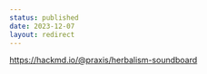 ```yaml
---
status: published
date: 2023-12-07
layout: redirect
---
```

https://hackmd.io/@praxis/herbalism-soundboard